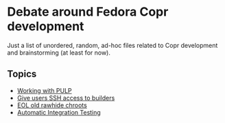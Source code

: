 # Debate around Fedora Copr development

Just a list of unordered, random, ad-hoc files related to Copr
development and brainstorming (at least for now).


## Topics

- [Working with PULP](./2023-02-17-pulp-intro.md)
- [Give users SSH access to builders](./user-ssh-builders/README.md)
- [EOL old rawhide chroots](./2024-04-23-rawhide-chroots-eol.md)
- [Automatic Integration Testing](./2025-09-26-pre-post-merge-copr-testing.md)
